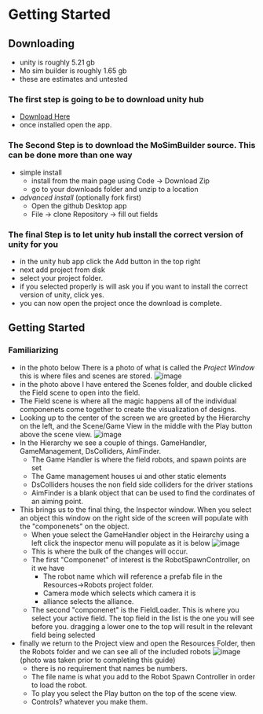 # Getting Started

## Downloading
  * unity is roughly 5.21 gb
  * Mo sim builder is roughly 1.65 gb
  * these are estimates and untested

### The first step is going to be to download unity hub
  * [Download Here](https://unity.com/download)
  * once installed open the app.
### The Second Step is to download the MoSimBuilder source. This can be done more than one way
  * simple install
    * install from the main page using Code -> Download Zip
    * go to your downloads folder and unzip to a location
  *  _advanced install_  (optionally fork first)
     * Open the github Desktop app
     * File -> clone Repository -> fill out fields
### The final Step is to let unity hub install the correct version of unity for you
  * in the unity hub app click the Add button in the top right
  * next add project from disk
  * select your project folder.
  * if you selected properly is will ask you if you want to install the correct version of unity, click yes.
  * you can now open the project once the download is complete.

## Getting Started

### Familiarizing
* in the photo below There is a photo of what is called the _Project Window_ this is where files and scenes are stored.
  ![image](https://github.com/user-attachments/assets/c43656f0-f2d7-4133-ae5d-ecb374d28579)
* in the photo above I have entered the Scenes folder, and double clicked the Field scene to open into the field.
* The Field scene is where all the magic happens all of the individual componenets come together to create the visualization of designs.
* Looking up to the center of the screen we are greeted by the Hierarchy on the left, and the Scene/Game View in the middle with the Play button above the scene view.
![image](https://github.com/user-attachments/assets/4eb4c310-33f1-4662-9b2c-350a3a5cac3f)
* In the Hierarchy we see a couple of things. GameHandler, GameManagement, DsColliders, AimFinder.
   * The Game Handler is where the field robots, and spawn points are set
   * The Game management houses ui and other static elements
   * DsColliders houses the non field side colliders for the driver stations
   * AimFinder is a blank object that can be used to find the cordinates of an aiming point.
* This brings us to the final thing, the Inspector window. When you select an object this window on the right side of the screen will populate with the "componenets" on the object.
   * When youe select the GameHandler object in the Heirarchy using a left click the inspector menu will populate as it is below
     ![image](https://github.com/user-attachments/assets/f35c028a-07b7-4fee-ae88-200d59513959)
   * This is where the bulk of the changes will occur.
   * The first "Componenet" of interest is the RobotSpawnController, on it we have
      * The robot name which will reference a prefab file in the Resources->Robots project folder.
      * Camera mode which selects which camera it is
      * alliance selects the alliance.
   * The second "componenet" is the FieldLoader. This is where you select your active field. The top field in the list is the one you will see before you. dragging a lower one to the top will result in the relevant field being selected
* finally we return to the Project view and open the Resources Folder, then the Robots folder and we can see all of the included robots
  ![image](https://github.com/user-attachments/assets/90746f51-7cff-4cb2-bb4e-3bd8c9a5f2f9) (photo was taken prior to completing this guide)
   * there is no requirement that names be numbers.
   * The file name is what you add to the Robot Spawn Controller in order to load the robot.
   * To play you select the Play button on the top of the scene view.
   * Controls? whatever you make them.


